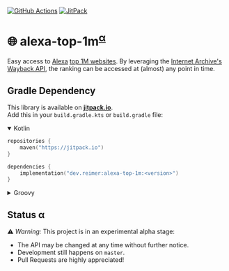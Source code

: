 [![GitHub Actions](https://img.shields.io/github/workflow/status/reimersoftware/alexa-top-1m/CI?style=flat-square)](https://github.com/reimersoftware/alexa-top-1m/actions?query=workflow%3A"CI")
[![JitPack](https://img.shields.io/jitpack/v/github/reimersoftware/alexa-top-1m?style=flat-square)](https://jitpack.io/#dev.reimer/alexa-top-1m)

# 🌐 alexa-top-1m<sup>[α](#status-α)</sup>

Easy access to [Alexa](https://www.alexa.com/topsites/) 
[top 1M websites](http://s3.amazonaws.com/alexa-static/top-1m.csv.zip).
By leveraging the [Internet Archive's Wayback API](https://github.com/reimersoftware/wayback-api), 
the ranking can be accessed at (almost) any point in time.

## Gradle Dependency

This library is available on [**jitpack.io**](https://jitpack.io/#dev.reimer/alexa-top-1m).  
Add this in your `build.gradle.kts` or `build.gradle` file:

<details open><summary>Kotlin</summary>

```kotlin
repositories {
    maven("https://jitpack.io")
}

dependencies {
    implementation("dev.reimer:alexa-top-1m:<version>")
}
```

</details>

<details><summary>Groovy</summary>

```groovy
repositories {
    maven { url 'https://jitpack.io' }
}

dependencies {
    implementation 'dev.reimer:alexa-top-1m:<version>'
}
```

</details>

## Status α

⚠️ _Warning:_ This project is in an experimental alpha stage:
- The API may be changed at any time without further notice.
- Development still happens on `master`.
- Pull Requests are highly appreciated!